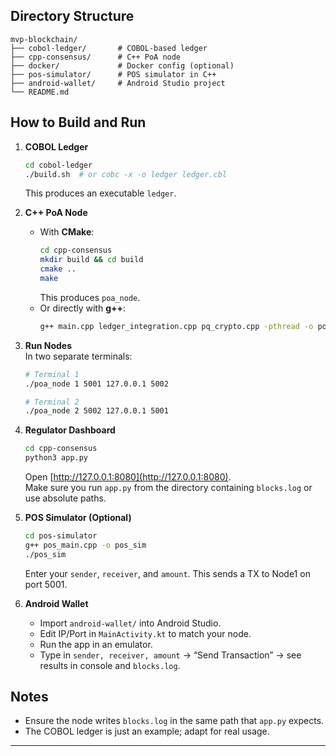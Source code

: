 ## Directory Structure

```
mvp-blockchain/
├── cobol-ledger/       # COBOL-based ledger
├── cpp-consensus/      # C++ PoA node
├── docker/             # Docker config (optional)
├── pos-simulator/      # POS simulator in C++
├── android-wallet/     # Android Studio project
└── README.md
```

## How to Build and Run

1. **COBOL Ledger**  
   ```bash
   cd cobol-ledger
   ./build.sh  # or cobc -x -o ledger ledger.cbl
   ```
   This produces an executable `ledger`.

2. **C++ PoA Node**  
   - With **CMake**:
     ```bash
     cd cpp-consensus
     mkdir build && cd build
     cmake ..
     make
     ```
     This produces `poa_node`.  
   - Or directly with **g++**:
     ```bash
     g++ main.cpp ledger_integration.cpp pq_crypto.cpp -pthread -o poa_node
     ```

3. **Run Nodes**  
   In two separate terminals:
   ```bash
   # Terminal 1
   ./poa_node 1 5001 127.0.0.1 5002

   # Terminal 2
   ./poa_node 2 5002 127.0.0.1 5001
   ```

4. **Regulator Dashboard**  
   ```bash
   cd cpp-consensus
   python3 app.py
   ```
   Open [http://127.0.0.1:8080](http://127.0.0.1:8080).  
   Make sure you run `app.py` from the directory containing `blocks.log` or use absolute paths.

5. **POS Simulator (Optional)**  
   ```bash
   cd pos-simulator
   g++ pos_main.cpp -o pos_sim
   ./pos_sim
   ```
   Enter your `sender`, `receiver`, and `amount`. This sends a TX to Node1 on port 5001.

6. **Android Wallet**  
   - Import `android-wallet/` into Android Studio.
   - Edit IP/Port in `MainActivity.kt` to match your node.
   - Run the app in an emulator.  
   - Type in `sender, receiver, amount` → “Send Transaction” → see results in console and `blocks.log`.

## Notes

- Ensure the node writes `blocks.log` in the same path that `app.py` expects.
- The COBOL ledger is just an example; adapt for real usage.

---

